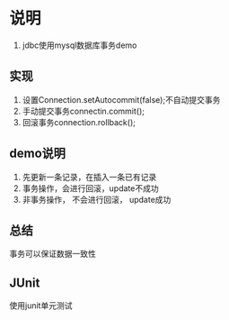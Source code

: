 # 说明
1. jdbc使用mysql数据库事务demo
## 实现
1. 设置Connection.setAutocommit(false);不自动提交事务    
2. 手动提交事务connectin.commit();   
3. 回滚事务connection.rollback();   
## demo说明
1. 先更新一条记录，在插入一条已有记录  
2. 事务操作，会进行回滚，update不成功  
3. 非事务操作， 不会进行回滚， update成功
## 总结
事务可以保证数据一致性
## JUnit
使用junit单元测试